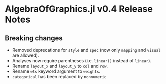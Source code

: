 # AlgebraOfGraphics.jl v0.4 Release Notes

## Breaking changes

- Removed deprecations for `style` and `spec` (now only `mapping` and `visual` are allowed).
- Analyses now require parentheses (i.e. `linear()` instead of `linear`).
- Rename `layout_x` and `layout_y` to `col` and `row`.
- Rename `wts` keyword argument to `weights`.
- `categorical` has been replaced by `nonnumeric`